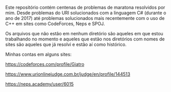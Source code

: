 Este repositório contém centenas de problemas de maratona resolvidos por mim. Desde problemas do URI solucionados com a linguagem C# (durante o ano de 2017) até problemas solucionados mais recentemente com o uso de C++ em sites como CodeForces, Neps e SPOJ.

Os arquivos que não estão em nenhum diretório são aqueles em que estou trabalhando no momento e aqueles que estão nos diretórios com nomes de sites são aqueles que já resolvi e estão aí como histórico.

Minhas contas em alguns sites:

https://codeforces.com/profile/Giatro

https://www.urionlinejudge.com.br/judge/en/profile/144513

https://neps.academy/user/6015
